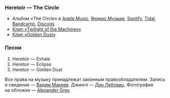 ### Heretoir — The Circle

- Альбом «The Circle» в
	[Apple Music](https://music.apple.com/album/1203278370),
	[Яндекс.Музыке](https://music.yandex.com/album/4081340),
	[Spotify](https://open.spotify.com/album/6HG0JqHWi5l2PFFMHBXaTN),
	[Tidal](https://tidal.com/browse/album/70038169),
	[Bandcamp](https://heretoir.bandcamp.com/album/the-circle),
	[Discogs](https://www.discogs.com/master/1161331)
- [Клип «Twilight of the Machines»](https://youtu.be/K1wSThuZXgA)
- [Клип «Golden Dust»](https://youtu.be/1rYNa5Ziswc)

### Песни

1. Heretoir — Exhale
2. Heretoir — Eclipse
3. Heretoir — Golden Dust

Все права на музыку принадлежат законным правообладателям.
Запись и сведение — [Вадим Макеев](https://pepelsbey.dev/).
Джингл — [Дэн Лебовиц](https://www.youtube.com/channel/UC38A5qHrlc_Zgua7vL4b96w).
Фотография на обложке — [Alexander Grey](https://unsplash.com/photos/uk-no6Yv91g).
